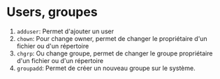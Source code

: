 # Users, groupes

1. `adduser`: Permet d'ajouter un user
2. `chown`: Pour change owner, permet de changer le propriétaire d'un fichier ou d'un répertoire
3. `chgrp`: Ou change groupe, permet de changer le groupe propriétaire d'un fichier ou d'un répertoire
4. `groupadd`: Permet de créer un nouveau groupe sur le système.
